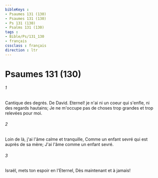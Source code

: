```yaml
---
bibleKeys : 
- Psaumes 131 (130)
- Psaumes 131 (130)
- Ps 131 (130)
- Psalms 131 (130)
tags : 
- Bible/Ps/131_130
- français
cssclass : français
direction : ltr
---
```


# Psaumes 131 (130)

###### 1
Cantique des degrés. De David. Eternel! je n'ai ni un coeur qui s'enfle, ni des regards hautains; Je ne m'occupe pas de choses trop grandes et trop relevées pour moi.
###### 2
Loin de là, j'ai l'âme calme et tranquille, Comme un enfant sevré qui est auprès de sa mère; J'ai l'âme comme un enfant sevré.
###### 3
Israël, mets ton espoir en l'Eternel, Dès maintenant et à jamais!
